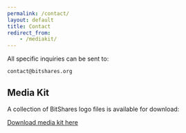 ```yaml
---
permalink: /contact/
layout: default
title: Contact
redirect_from:
    - /mediakit/
---
```


All specific inquiries can be sent to:

`contact@bitshares.org`

## Media Kit

A collection of BitShares logo files is available for download:

<a href="/downloads/media_kit.zip">Download media kit here</a>
